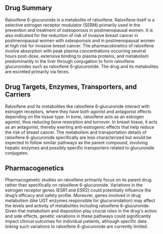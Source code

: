 ## Drug Summary
Raloxifene 6-glucuronide is a metabolite of raloxifene. Raloxifene itself is a selective estrogen receptor modulator (SERM) primarily used in the prevention and treatment of osteoporosis in postmenopausal women. It is also indicated for the reduction of risk of invasive breast cancer in postmenopausal women with osteoporosis and in postmenopausal women at high risk for invasive breast cancer. The pharmacokinetics of raloxifene involve absorption with peak plasma concentrations occurring several hours post-dose, extensive binding to plasma proteins, and metabolism predominantly in the liver through conjugation to form raloxifene glucuronides such as raloxifene 6-glucuronide. The drug and its metabolites are excreted primarily via feces.

## Drug Targets, Enzymes, Transporters, and Carriers
Raloxifene and its metabolites like raloxifene 6-glucuronide interact with estrogen receptors, where they have both agonist and antagonist effects depending on the tissue type. In bone, raloxifene acts as an estrogen agonist, thus reducing bone resorption and turnover. In breast tissue, it acts as an antagonist, thereby exerting anti-estrogenic effects that help reduce the risk of breast cancer. The metabolism and transportation details of raloxifene 6-glucuronide specifically are less characterized but would be expected to follow similar pathways as the parent compound, involving hepatic enzymes and possibly specific transporters related to glucuronide conjugates.

## Pharmacogenetics
Pharmacogenetic studies on raloxifene primarily focus on its parent drug rather than specifically on raloxifene 6-glucuronide. Variations in the estrogen receptor genes (ESR1 and ESR2) could potentially influence the drug’s efficacy and safety profile. Moreover, genes involved in drug metabolism (like UGT enzymes responsible for glucuronidation) may affect the levels and activity of metabolites including raloxifene 6-glucuronide. Given that metabolism and disposition play crucial roles in the drug's action and side effects, genetic variations in these pathways could significantly impact clinical outcomes for individual patients, although specific data linking such variations to raloxifene 6-glucuronide are currently limited.